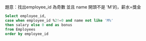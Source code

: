題意：找出employee_id 為奇數 並且 name 開頭不是 'M'的，薪水=獎金

```sql
Select employee_id,
case when employee_id %2!=0 and name not like 'M%' 
then salary else 0 end as bonus
from Employees
order by employee_id
```
